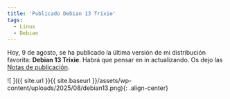 ```yaml
---
title: 'Publicado Debian 13 Trixie'
tags: 
  - Linux
  - Debian
---
```


Hoy, 9 de agosto, se ha publicado la última versión de mi distribución favorita: **Debian 13 Trixie**. Habrá que pensar en in actualizando. Os dejo las [Notas de publicación](https://www.debian.org/releases/trixie/release-notes/index.es.html).

![ ]({{ site.url }}{{ site.baseurl }}/assets/wp-content/uploads/2025/08/debian13.png){: .align-center}
